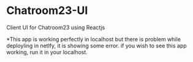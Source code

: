 # Chatroom23-UI
Client UI for Chatroom23 using Reactjs


*This app is working perfectly in localhost but there is problem while deployling in netlfy, it is showing some error.
if you wish to see this app working, run it in your localhost.
